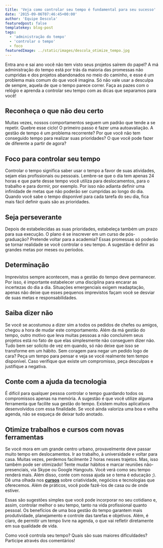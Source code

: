 ```yaml
---
title: 'Veja como controlar seu tempo é fundamental para seu sucesso'
date: '2015-09-06T07:46:45+00:00'
author: 'Equipe Descola'
featuredpost: false
templatekey: blog-post
tags:
  - 'administração do tempo'
  - 'controlar o tempo'
  - foco
featuredImage: ../static/images/descola_otimize_tempo.jpg
---
```


Entra ano e sai ano você não tem visto seus projetos saírem do papel? A má administração do tempo está por trás da maioria das promessas não cumpridas e dos projetos abandonados no meio do caminho, e esse é um problema mais comum do que você imagina. Só não vale usar a desculpa de sempre, aquela de que o tempo parece correr. Faça as pazes com o relógio e aprenda a controlar seu tempo com as dicas que separamos para você!

## **Reconheça o que não deu certo**

Muitas vezes, nossos comportamentos seguem um padrão que tende a se repetir. Quebre esse ciclo! O primeiro passo é fazer uma autoavaliação. A gestão de tempo é um problema recorrente? Por que você não tem conseguido tempo para realizar suas prioridades? O que você pode fazer de diferente a partir de agora?

## **Foco para controlar seu tempo**

Controlar o tempo significa saber usar o tempo a favor de suas atividades, sejam elas profissionais ou pessoais. Lembre-se que o dia tem apenas 24 horas e que parte desse tempo você utiliza para deslocamentos, para o trabalho e para dormir, por exemplo. Por isso não adianta definir uma infinidade de metas que não poderão ser cumpridas ao longo do dia. Quando você sabe o tempo disponível para cada tarefa do seu dia, fica mais fácil definir quais são as prioridades.

## **Seja perseverante**

Depois de estabelecidas as suas prioridades, estabeleça também um prazo para sua execução. O plano é se inscrever em um curso de pós-graduação? Pretende voltar para a academia? Essas promessas só poderão se tornar realidade se você controlar o seu tempo. A sugestão é definir as grandes metas por meses ou períodos.

## **Determinação**

Imprevistos sempre acontecem, mas a gestão do tempo deve permanecer. Por isso, é importante estabelecer uma disciplina para encarar as incertezas do dia a dia. Situações emergenciais exigem readaptação, apenas não deixe que esses pequenos imprevistos façam você se desviar de suas metas e responsabilidades.

## **Saiba dizer não**

Se você se acostumou a dizer sim a todos os pedidos de chefes ou amigos, chegou a hora de mudar este comportamento. Além da má gestão do tempo, outro motivo que leva muitas pessoas a não concluírem seus projetos está no fato de que elas simplesmente não conseguem dizer não. Tudo bem ser solícito de vez em quando, só não deixe que isso se transforme em um hábito. Sem coragem para negar um pedido logo de cara? Peça um tempo para pensar e veja se você realmente tem tempo disponível. Caso verifique que existe um compromisso, peça desculpas e justifique a negativa.

## **Conte com a ajuda da tecnologia**

É difícil para qualquer pessoa controlar o tempo guardando todos os compromissos apenas na memória. A sugestão é que você utilize alguma ferramenta que facilite sua gestão do tempo. Existem muitos aplicativos desenvolvidos com essa finalidade. Se você ainda valoriza uma boa e velha agenda, não se esqueça de deixar tudo anotado.

## **Otimize trabalhos e cursos com novas ferramentas**

Se você mora em um grande centro urbano, provavelmente deve passar muito tempo em deslocamentos. Ir ao trabalho, à universidade e voltar para casa. Muitas vezes, perdemos facilmente 2 horas nesses trajetos. Mas, isso também pode ser otimizado! Tente mudar hábitos e marcar reuniões não-presenciais, via Skype ou Google Hangouts. Você verá como seu tempo renderá mais. Além disso, conte com nossa ajuda se o tema é educação ;). Dê uma olhada nos **[cursos](http://descola.org/cursos)** sobre criatividade, negócios e tecnologias que oferecemos. Além de práticos, você pode fazê-los de casa ou de onde estiver.

Essas são sugestões simples que você pode incorporar no seu cotidiano e, assim, controlar melhor o seu tempo, tanto na vida profissional quanto pessoal. Os benefícios de uma boa gestão do tempo garantem mais produtividade, planejamento e controle das tarefas e objetivos. Além, é claro, de permitir um tempo livre na agenda, o que vai refletir diretamente em sua qualidade de vida.

Como você controla seu tempo? Quais são suas maiores dificuldades? Participe através dos comentários!

